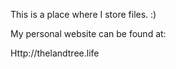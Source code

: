 This is a place where I store files. :)

My personal website can be found at:

Http://thelandtree.life
